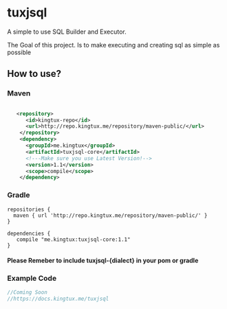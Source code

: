 # tuxjsql
A simple to use SQL Builder and Executor.

The Goal of this project. Is to make executing and creating sql as simple as possible 
## How to use?
### Maven
```xml

   <repository>
      <id>kingtux-repo</id>
      <url>http://repo.kingtux.me/repository/maven-public/</url>
    </repository>
    <dependency>
      <groupId>me.kingtux</groupId>
      <artifactId>tuxjsql-core</artifactId>
      <!---Make sure you use Latest Version!-->
      <version>1.1</version>
      <scope>compile</scope>
    </dependency>
```
### Gradle
```
repositories {
  maven { url 'http://repo.kingtux.me/repository/maven-public/' }
}

dependencies {
   compile "me.kingtux:tuxjsql-core:1.1"
}
```
#### Please Remeber to include tuxjsql-{dialect} in your pom or gradle
### Example Code
```java
//Coming Soon
//https://docs.kingtux.me/tuxjsql
```